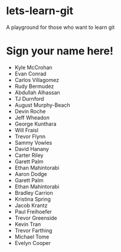 # lets-learn-git
A playground for those who want to learn git

# Sign your name here!


- Kyle McCrohan
- Evan Conrad
- Carlos Villagomez
- Rudy Bermudez
- Abdullah Alhassan
- TJ Durnford
- August Murphy-Beach
- Devin Roche
- Jeff Wheadon
- George Kunthara
- Will Fraisl
- Trevor Flynn
- Sammy Vowles
- David Hanany
- Carter Riley
- Garett Palm
- Ethan Mahintorabi
- Aaron Dodge
- Garett Palm
- Ethan Mahintorabi
- Bradley Carrion
- Kristina Spring
- Jacob Krantz
- Paul Freihoefer
- Trevor Greenside
- Kevin Tran
- Trevor Farthing
- Michael Tome
- Evelyn Cooper

